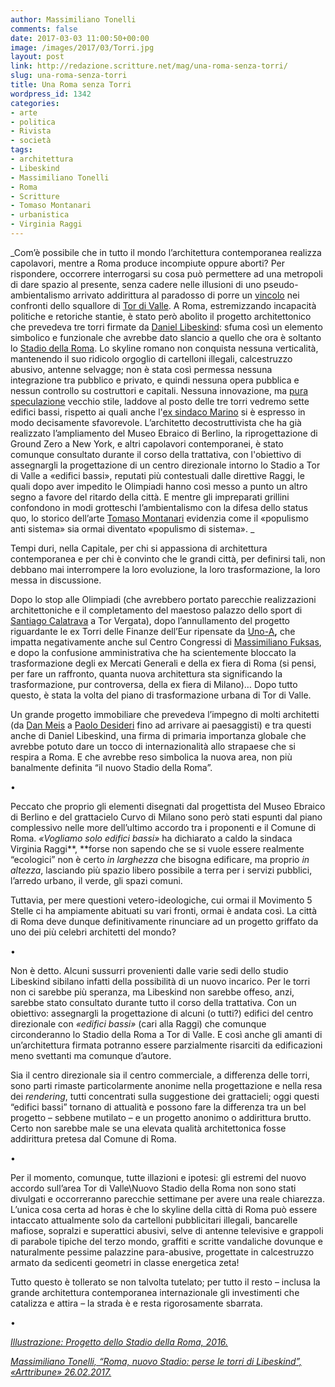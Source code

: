 ```yaml
---
author: Massimiliano Tonelli
comments: false
date: 2017-03-03 11:00:50+00:00
image: /images/2017/03/Torri.jpg
layout: post
link: http://redazione.scritture.net/mag/una-roma-senza-torri/
slug: una-roma-senza-torri
title: Una Roma senza Torri
wordpress_id: 1342
categories:
- arte
- politica
- Rivista
- società
tags:
- architettura
- Libeskind
- Massimiliano Tonelli
- Roma
- Scritture
- Tomaso Montanari
- urbanistica
- Virginia Raggi
---
```


_Com’è possibile che in tutto il mondo l’architettura contemporanea realizza capolavori, mentre a Roma produce incompiute oppure aborti? Per rispondere, occorrere interrogarsi su cosa può permettere ad una metropoli di dare spazio al presente, senza cadere nelle illusioni di uno pseudo-ambientalismo arrivato addirittura al paradosso di porre un [vincolo](http://www.romafaschifo.com/2017/02/linquietante-vincolo-sulle-tribune-di.html) nei confronti dello squallore di [Tor di Valle](http://www.laroma24.it/eventi/eventi-eventi/2017/02/tor-di-valle-in-corso-il-sopralluogo-aperto-alla-stampa-foto). A Roma, estremizzando incapacità politiche e retoriche stantie, è stato però abolito il progetto architettonico che prevedeva tre torri firmate da [Daniel Libeskind](https://it.m.wikipedia.org/wiki/Daniel_Libeskind): sfuma così un elemento simbolico e funzionale che avrebbe dato slancio a quello che ora è soltanto lo [Stadio della Roma](http://www.stadiodellaroma.com/it). Lo skyline romano non conquista nessuna verticalità, mantenendo il suo ridicolo orgoglio di cartelloni illegali, calcestruzzo abusivo, antenne selvagge; non è stata così permessa nessuna integrazione tra pubblico e privato, e quindi nessuna opera pubblica e nessun controllo su costruttori e capitali. Nessuna innovazione, ma [pura speculazione](http://www.romafaschifo.com/2017/02/stadio-della-roma-raggi-trasforma-un.html) vecchio stile, laddove al posto delle tre torri vedremo sette edifici bassi, rispetto ai quali anche l'[ex sindaco Marino](http://www.ilsole24ore.com/art/notizie/2017-02-26/stadio-roma-marino-non-ci-sta-raggi-ha-fatto-favore-costruttori--180511.shtml?uuid=AEL2W2d) si è espresso in modo decisamente sfavorevole. L’architetto decostruttivista che ha già realizzato l’ampliamento del Museo Ebraico di Berlino, la riprogettazione di Ground Zero a New York, e altri capolavori contemporanei, è stato comunque consultato durante il corso della trattativa, con l'obiettivo di assegnargli la progettazione di un centro direzionale intorno lo Stadio a Tor di Valle a «edifici bassi», reputati più contestuali dalle direttive Raggi, le quali dopo aver impedito le Olimpiadi hanno così messo a punto un altro segno a favore del ritardo della città. E mentre gli impreparati grillini confondono in modi grotteschi l’ambientalismo con la difesa dello status quo, lo storico dell’arte [Tomaso Montanari](http://notizie.tiscali.it/politica/articoli/intervista-montanari-stadio-roma/) evidenzia come il «populismo anti sistema» sia ormai diventato «populismo di sistema». _



Tempi duri, nella Capitale, per chi si appassiona di architettura contemporanea e per chi è convinto che le grandi città, per definirsi tali, non debbano mai interrompere la loro evoluzione, la loro trasformazione, la loro messa in discussione.

Dopo lo stop alle Olimpiadi (che avrebbero portato parecchie realizzazioni architettoniche e il completamento del maestoso palazzo dello sport di [Santiago Calatrava](https://it.wikipedia.org/wiki/Santiago_Calatrava) a Tor Vergata), dopo l’annullamento del progetto riguardante le ex Torri delle Finanze dell’Eur ripensate da [Uno-A](http://www.uno-a.it)**,** che impatta negativamente anche sul Centro Congressi di [Massimiliano Fuksas](https://it.wikipedia.org/wiki/Massimiliano_Fuksas), e dopo la confusione amministrativa che ha scientemente bloccato la trasformazione degli ex Mercati Generali e della ex fiera di Roma (si pensi, per fare un raffronto, quanta nuova architettura sta significando la trasformazione, pur controversa, della ex fiera di Milano)… Dopo tutto questo, è stata la volta del piano di trasformazione urbana di Tor di Valle.

Un grande progetto immobiliare che prevedeva l’impegno di molti architetti (da [Dan Meis](https://it.wikipedia.org/wiki/Dan_Meis) a [Paolo Desideri](https://it.wikipedia.org/wiki/Paolo_Desideri) fino ad arrivare ai paesaggisti) e tra questi anche di Daniel Libeskind, una firma di primaria importanza globale che avrebbe potuto dare un tocco di internazionalità allo strapaese che si respira a Roma. E che avrebbe reso simbolica la nuova area, non più banalmente definita “il nuovo Stadio della Roma”.

•

Peccato che proprio gli elementi disegnati dal progettista del Museo Ebraico di Berlino e del grattacielo Curvo di Milano sono però stati espunti dal piano complessivo nelle more dell’ultimo accordo tra i proponenti e il Comune di Roma. _«Vogliamo solo edifici bassi»_ ha dichiarato a caldo la sindaca Virginia Raggi**, **forse non sapendo che se si vuole essere realmente “ecologici” non è certo _in larghezza_ che bisogna edificare, ma proprio _in altezza_, lasciando più spazio libero possibile a terra per i servizi pubblici, l’arredo urbano, il verde, gli spazi comuni.

Tuttavia, per mere questioni vetero-ideologiche, cui ormai il Movimento 5 Stelle ci ha ampiamente abituati su vari fronti, ormai è andata così. La città di Roma deve dunque definitivamente rinunciare ad un progetto griffato da uno dei più celebri architetti del mondo?

•

Non è detto. Alcuni sussurri provenienti dalle varie sedi dello studio Libeskind sibilano infatti della possibilità di un nuovo incarico. Per le torri non ci sarebbe più speranza, ma Libeskind non sarebbe offeso, anzi, sarebbe stato consultato durante tutto il corso della trattativa. Con un obiettivo: assegnargli la progettazione di alcuni (o tutti?) edifici del centro direzionale con _«edifici bassi»_ (cari alla Raggi) che comunque circonderanno lo Stadio della Roma a Tor di Valle. E così anche gli amanti di un’architettura firmata potranno essere parzialmente risarciti da edificazioni meno svettanti ma comunque d’autore.

Sia il centro direzionale sia il centro commerciale, a differenza delle torri, sono parti rimaste particolarmente anonime nella progettazione e nella resa dei _rendering_, tutti concentrati sulla suggestione dei grattacieli; oggi questi “edifici bassi” tornano di attualità e possono fare la differenza tra un bel progetto – sebbene mutilato – e un progetto anonimo o addirittura brutto. Certo non sarebbe male se una elevata qualità architettonica fosse addirittura pretesa dal Comune di Roma.

•

Per il momento, comunque, tutte illazioni e ipotesi: gli estremi del nuovo accordo sull’area Tor di Valle\Nuovo Stadio della Roma non sono stati divulgati e occorreranno parecchie settimane per avere una reale chiarezza. L’unica cosa certa ad horas è che lo skyline della città di Roma può essere intaccato attualmente solo da cartelloni pubblicitari illegali, bancarelle mafiose, sopralzi e superattici abusivi, selve di antenne televisive e grappoli di parabole tipiche del terzo mondo, graffiti e scritte vandaliche dovunque e naturalmente pessime palazzine para-abusive, progettate in calcestruzzo armato da sedicenti geometri in classe energetica zeta!

Tutto questo è tollerato se non talvolta tutelato; per tutto il resto – inclusa la grande architettura contemporanea internazionale gli investimenti che catalizza e attira – la strada è e resta rigorosamente sbarrata.

•

_[Illustrazione: Progetto dello Stadio della Roma, 2016.](http://www.stadiodellaroma.com/it/gallery)_

_[Massimiliano Tonelli, “Roma, nuovo Stadio: perse le torri di Libeskind”, «Arttribune» 26.02.2017.](http://www.artribune.com/progettazione/architettura/2017/02/roma-nuovo-stadio-perse-le-torri-di-libeskind-ma-larchitetto-potrebbe-progettare-altri-edifici/)_

